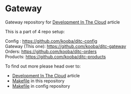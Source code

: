 # Gateway
Gateway repository for [Development In The Cloud](https://medium.com/@JakubBorys/development-in-the-cloud-4aa2cabd3880) article

This is a part of 4 repo setup:

Config : https://github.com/kooba/ditc-config  
Gateway (This one): https://github.com/kooba/ditc-gateway  
Orders: https://github.com/kooba/ditc-orders  
Products: https://github.com/kooba/ditc-products  

To find out more please head over to:
- [Development In The Cloud](https://medium.com/@JakubBorys/development-in-the-cloud-4aa2cabd3880) article
- [Makefile](https://github.com/kooba/ditc-gateway/blob/master/Makefile) in this repository
- [Makefile](https://github.com/kooba/ditc-config/blob/master/Makefile) in config repository
